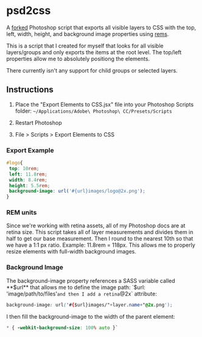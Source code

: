 psd2css
=======

A [forked](http://www.ps-scripts.com/bb/viewtopic.php?p=9745&sid=03d540b9a8788dee9a1f51d6539e0ee0#p9745) Photoshop script that exports all visible layers to CSS with the top, left, width, height, and background image properties using [rems](http://snook.ca/archives/html_and_css/font-size-with-rem).

This is a script that I created for myself that looks for all visible layers/groups and only exports the items at the root level. The top/left properties allow me to absolutely positiong the elements.

There currently isn't any support for child groups or selected layers.

## Instructions

1. Place the "Export Elements to CSS.jsx" file into your Photoshop Scripts folder: `~/Applications/Adobe\ Photoshop\ CC/Presets/Scripts`

2. Restart Photoshop

3. File > Scripts > Export Elements to CSS


### Export Example

```css
#logo{
 top: 10rem;
 left: 11.8rem;
 width: 8.4rem;
 height: 5.5rem;
 background-image: url('#{url}images/logo@2x.png');
}
```

### REM units

Since we're working with retina assets, all of my Photoshop docs are at retina size. This script takes all of layer measurements and divides them in half to get our base measurement. Then I round to the nearest 10th so that we have a 1:1 px ratio. Example: 11.8rem = 118px. This allows me to properly resize elements with full-width background images.

### Background Image

The background-image property references a SASS variable called **$url** that allows me to define the image path: `$url: 'image/path/to/files'` and then I add a retina `@2x` attribute:

```css
background-image: url('#{$url}images/"+layer.name+"@2x.png');
```

I then fill the background-image to the width of the parent element:

```css
* { -webkit-background-size: 100% auto }`
```